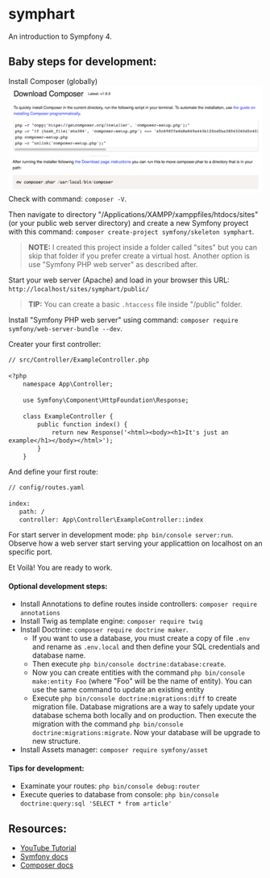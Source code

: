 # symphart

An introduction to Sympfony 4.

## Baby steps for development:

Install Composer (globally)
![Composer download and install globally](./docs-assets/composer-1.png)
![Composer moved to path](./docs-assets/composer-2.png)
Check with command: `composer -V`.

Then navigate to directory "/Applications/XAMPP/xamppfiles/htdocs/sites" (or your public web server directory) and create a new Symfony proyect with this command: `composer create-project symfony/skeleton symphart`.

> **NOTE:** I created this project inside a folder called "sites" but you can skip that folder if you prefer create a virtual host. Another option is use "Symfony PHP web server" as described after.  


Start your web server (Apache) and load in your browser this URL: `http://localhost/sites/symphart/public/`


> **TIP:** You can create a basic `.htaccess` file inside "/public" folder.  

Install "Symfony PHP web server" using command: `composer require symfony/web-server-bundle --dev`.

Creater your first controller:
```
// src/Controller/ExampleController.php

<?php
	namespace App\Controller;

	use Symfony\Component\HttpFoundation\Response;

	class ExampleController {
		public function index() {
			return new Response('<html><body><h1>It's just an example</h1></body></html>');
		}
	}
```

And define your first route:
```
// config/routes.yaml

index:
   path: /
   controller: App\Controller\ExampleController::index
```

For start server in development mode: `php bin/console server:run`. Observe how a web server start serving your applicattion on localhost on an specific port.

Et Voilà! You are ready to work.

#### Optional development steps:
* Install Annotations to define routes inside controllers: `composer require annotations`
* Install Twig as template engine: `composer require twig`
* Install Doctrine: `composer require doctrine maker`. 
	* If you want to use a database, you must create a copy of file `.env` and rename as `.env.local` and then define your SQL credentials and database name. 
	* Then execute `php bin/console doctrine:database:create`. 
	* Now you can create entities with the command `php bin/console make:entity Foo` (where "Foo" will be the name of entity). You can use the same command to update an existing entity
	* Execute `php bin/console doctrine:migrations:diff` to create migration file. Database migrations are a way to safely update your database schema both locally and on production. Then execute the migration with the command `php bin/console doctrine:migrations:migrate`. Now your database will be upgrade to new structure.
* Install Assets manager: `composer require symfony/asset`

#### Tips for development:
* Examinate your routes: `php bin/console debug:router`
* Execute queries to database from console: `php bin/console doctrine:query:sql 'SELECT * from article'`

## Resources:
* [YouTube Tutorial](https://www.youtube.com/playlist?list=PLillGF-Rfqba-PQBBEf14-fi6LafvvDYS)
* [Symfony docs](https://symfony.com/doc)
* [Composer docs](https://symfony.com/doc)
